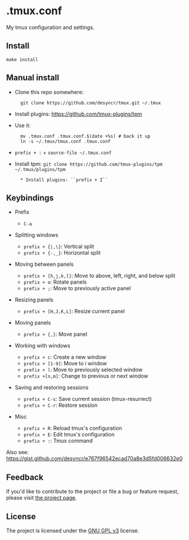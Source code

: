 .tmux.conf
==========

My tmux configuration and settings.

Install
-------

```
make install

```

Manual install
--------------

* Clone this repo somewhere:

        git clone https://github.com/desyncr/tmux.git ~/.tmux

* Install plugins: https://github.com/tmux-plugins/tpm

* Use it:

        mv .tmux.conf .tmux.conf.$(date +%s) # back it up
        ln -s ~/.tmux/tmux.conf .tmux.conf

* ``prefix + :`` + ``source-file ~/.tmux.conf``

* Install tpm: ``git clone https://github.com/tmux-plugins/tpm ~/.tmux/plugins/tpm``

        * Install plugins: ``prefix + I``

Keybindings
----------

* Prefix

    * `C-a`

* Splitting windows

    * `prefix + {|,\}`: Vertical split
    * `prefix + {-,_}`: Horizontal split

* Moving between panels

    * `prefix + [h,j,k,l]`: Move to above, left, right, and below split
    * `prefix + o`: Rotate panels
    * `prefix + ;`: Move to previously active panel

* Resizing panels

    * `prefix + [H,J,K,L]`: Resize current panel

* Moving panels

    * `prefix + {,}`: Move panel

* Working with windows

    * `prefix + c`: Create a new window
    * `prefix + [1-9]`: Move to i window
    * `prefix + l`: Move to previously selected window
    * `prefix +[n,m]`: Change to previous or next window

* Saving and restoring sessions

    * `prefix + C-s`: Save current session (tmux-resurrect)
    * `prefix + C-r`: Restore session

* Misc

    * `prefix + R`: Reload tmux's configuration
    * `prefix + E`: Edit tmux's configuration
    * `prefix + :`: Tmux command


Also see: https://gist.github.com/desyncr/e767f96542ecad70a8e3d5fd006632e0

## Feedback

If you'd like to contribute to the project or file a bug or feature request, please visit [the project page][1].

## License

The project is licensed under the [GNU GPL v3][2] license.

  [1]: https://github.com/desyncr/tmux/
  [2]: http://www.gnu.org/licenses/gpl.html

